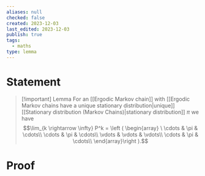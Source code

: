 ```yaml
---
aliases: null
checked: false
created: 2023-12-03
last_edited: 2023-12-03
publish: true
tags:
  - maths
type: lemma
---
```

# Statement

> [!important] Lemma
> For an [[Ergodic Markov chain]] with [[Ergodic Markov chains have a unique stationary distribution|unique]] [[Stationary distribution (Markov Chains)|stationary distribution]] $\pi$ we have
> $$\lim_{k \rightarrow \infty} P^k =  \left ( \begin{array}
\ \cdots & \pi & \cdots\\
\cdots & \pi & \cdots\\
\vdots & \vdots & \vdots\\
\cdots & \pi & \cdots\\
\end{array}\right ).$$

# Proof
